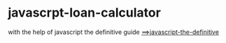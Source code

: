 # javascrpt-loan-calculator
with the help of javascript the definitive guide
<a href="https://www.oreilly.com/library/view/javascript-the-definitive/0596101996/">==>javascript-the-definitive</a>
